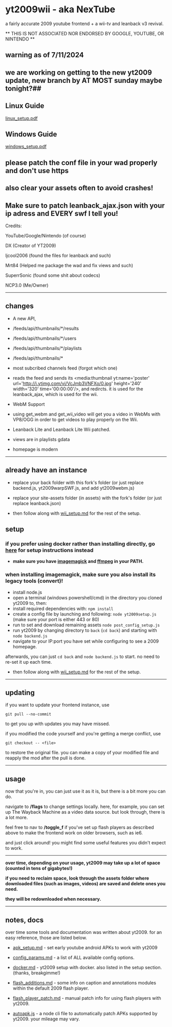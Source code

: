 # yt2009wii - aka NexTube

a fairly accurate 2009 youtube frontend + a wii-tv and leanback v3 revival.

**
THIS IS NOT ASSOCIATED NOR ENDORSED BY GOOGLE, YOUTUBE, OR NINTENDO
**

## warning as of 7/11/2024 ##
## we are working on getting to the new yt2009 update, new branch by AT MOST sunday maybe tonight?##

## Linux Guide ##

[linux_setup.pdf](linux_setup.pdf)

## Windows Guide ##

[windows_setup.pdf](windows_setup.pdf)

## please patch the conf file in your wad properly and don't use https ##

## also clear your assets often to avoid crashes! 

## Make sure to patch leanback_ajax.json with your ip adress and EVERY swf I tell you!

Credits:

YouTube/Google/Nintendo (of course)

DX (Creator of YT2009)

ljcool2006 (found the files for leanback and such)

Mrt84 (Helped me package the wad and fix views and such)

SuperrSonic (found some shit about codecs)

NCP3.0 (Me/Owner)

---

## changes

- A new API,

- /feeds/api/thumbnails/*/results 

- /feeds/api/thumbnails/*/users

- /feeds/api/thumbnails/*/playlists

- /feeds/api/thumbnails/*

- most subcribed channels feed (forgot which one)

- reads the feed and sends its <media:thumbnail yt:name='poster' url='http://i.ytimg.com/vi/VcJmb3VNFXo/0.jpg' height='240' width='320' time='00:00:00'/>, and redircts.
it is used for the leanback_ajax, which is used for the wii.

- WebM Support 

- using get_webm and get_wii_video will get you a video in WebMs with VP8/OGG in order to get videos to play properly on the Wii.

- Leanback Lite and Leanback Lite Wii patched.

- views are in playlists gdata

- homepage is modern

---

## already have an instance 

- replace your back folder with this fork's folder (or just replace backend.js, yt2009warpSWF.js, and add yt2009webm.js)
- replace your site-assets folder (in assets) with the fork's folder (or just replace leanback.json)

- then follow along with [wii_setup.md](wii_setup.md) for the rest of the setup.

## setup
### if you prefer using docker rather than installing directly, go [here](docker.md) for setup instructions instead

- **make sure you have [imagemagick](https://imagemagick.org/) and [ffmpeg](https://ffmpeg.org/) in your PATH.**

### when installing imagemagick, make sure you also install its legacy tools (convert)! 

- install node.js
- open a terminal (windows powershell/cmd) in the directory you cloned yt2009 to, then:
- install required dependencies with: `npm install`
- create a config file by launching and following: `node yt2009setup.js` (make sure your port is either 443 or 80)
- run to set and download remaining assets `node post_config_setup.js` 
- run yt2009 by changing directory to `back` (`cd back`) and starting with `node backend.js`
- navigate to your IP:port you have set while configuring to see a 2009 homepage.

afterwards, you can just `cd back` and `node backend.js` to start. no need to re-set it up each time.

- then follow along with [wii_setup.md](wii_setup.md) for the rest of the setup.

---

## updating

if you want to update your frontend instance, use

```
git pull --no-commit
```

to get you up with updates you may have missed.

if you modified the code yourself and you're getting a merge conflict, use

```
git checkout -- <file>
```

to restore the original file. you can make a copy of your modified file and reapply the mod after the pull is done.

---

## usage

now that you're in, you can just use it as it is, but there is a bit more you can do.

navigate to **/flags** to change settings locally. here, for example, you can set up The Wayback Machine as a video data source. but look through, there is a lot more.

feel free to nav to **/toggle_f** if you've set up flash players as described above to make the frontend work on older browsers, such as ie6.

and just click around! you might find some useful features you didn't expect to work.

---

**over time, depending on your usage, yt2009 may take up a lot of space (counted in tens of gigabytes!)**

**if you need to reclaim space, look through the assets folder where downloaded files (such as images, videos) are saved and delete ones you need.**

**they will be redownloaded when necessary.**

---

## notes, docs

over time some tools and documentation was written about yt2009. for an easy reference, those are listed below.

- [apk_setup.md](apk_setup.md) - set early youtube android APKs to work with yt2009
- [config_params.md](config_params.md) - a list of ALL available config options.
- [docker.md](docker.md) - yt2009 setup with docker. also listed in the setup section. (thanks, breakgimme!)
- [flash_additions.md](flash_additions.md) - some info on caption and annotations modules within the default 2009 flash player.
- [flash_player_patch.md](flash_player_patch.md) - manual patch info for using flash players with yt2009.


- [autoapk.js](autoapk.js) - a node cli file to automatically patch APKs supported by yt2009. your mileage may vary.
